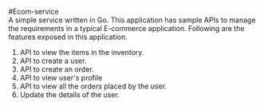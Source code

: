 #Ecom-service <br>
A simple service written in Go. This application has sample APIs to manage
 the requirements in a typical E-commerce application. Following are the
  features exposed in this application. <br>
  
  1. API to view the items in the inventory. 
  2. API to create a user.
  2. API to create an order.
  3. API to view user's profile
  4. API to view all the orders placed by the user.
  5. Update the details of the user.
  
  
  